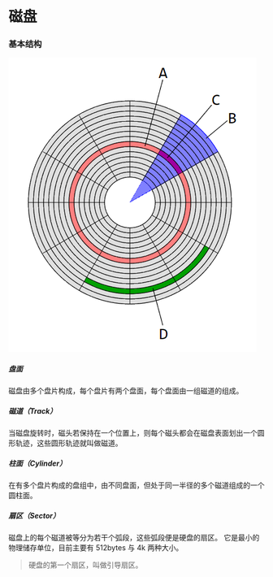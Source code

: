 # 磁盘

### 基本结构
![盘面.png](/assets/images/硬盘/盘面.png)

##### 盘面
磁盘由多个盘片构成，每个盘片有两个盘面，每个盘面由一组磁道的组成。

##### 磁道（Track）
当磁盘旋转时，磁头若保持在一个位置上，则每个磁头都会在磁盘表面划出一个圆形轨迹，这些圆形轨迹就叫做磁道。

##### 柱面（Cylinder）
在有多个盘片构成的盘组中，由不同盘面，但处于同一半径的多个磁道组成的一个圆柱面。

##### 扇区（Sector）
磁盘上的每个磁道被等分为若干个弧段，这些弧段便是硬盘的扇区。 它是最小的物理储存单位，目前主要有 512bytes 与 4k 两种大小。

> 硬盘的第一个扇区，叫做引导扇区。
